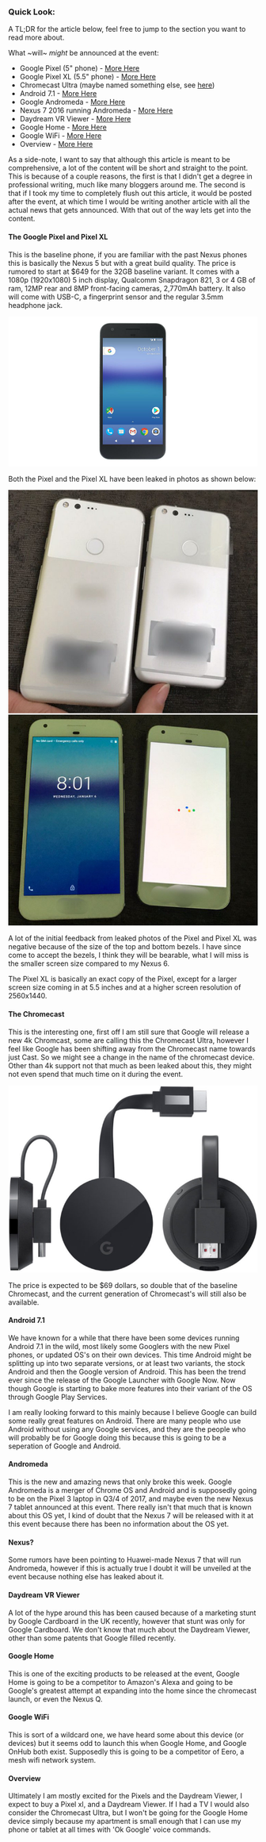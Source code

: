 ### Quick Look:
A TL;DR for the article below, feel free to jump to the section you want to read more about.
<p>
    What ~will~ <em>might</em> be announced at the event:
</p>

* Google Pixel (5" phone) - <a href="#pixel" data-css-link-article>More Here</a>
* Google Pixel XL (5.5" phone)  - <a href="#pixel" data-css-link-article>More Here</a>
* Chromecast Ultra (maybe named something else, see <a href="#chromecast" data-css-link-article>here</a>)
* Android 7.1 - <a href="#android" data-css-link-article>More Here</a>
* Google Andromeda - <a href="#andromeda" data-css-link-article>More Here</a>
* Nexus 7 2016 running Andromeda - <a href="#nexus" data-css-link-article>More Here</a>
* Daydream VR Viewer - <a href="#daydream" data-css-link-article>More Here</a>
* Google Home - <a href="#home" data-css-link-article>More Here</a>
* Google WiFi - <a href="#wifi" data-css-link-article>More Here</a>
* Overview - <a href="#overview" data-css-link-article>More Here</a>

<p>As a side-note, I want to say that although this article is meant to be comprehensive, a lot of the content will be short and straight to the point. This is because of a couple reasons, the first is that I didn't get a degree in professional writing, much like many bloggers around me. The second is that if I took my time to completely flush out this article, it would be posted after the event, at which time I would be writing another article with all the actual news that gets announced. With that out of the way lets get into the content.</p>
<h4 id="pixel">The Google Pixel and Pixel XL</h4>
<p>
    This is the baseline phone, if you are familiar with the past Nexus phones this is basically the Nexus 5 but with a great build quality. The price is rumored to start at $649 for the 32GB baseline variant. It comes with a 1080p (1920x1080) 5 inch display, Qualcomm Snapdragon 821, 3 or 4 GB of ram, 12MP rear and 8MP front-facing cameras, 2,770mAh battery. It also will come with USB-C, a fingerprint sensor and the regular 3.5mm headphone jack.
</p>
<img src="/assets/images/posts/october4th/pixel.jpg" alt="A high res render of the Google Pixel" data-css-image>
<p>
    Both the Pixel and the Pixel XL have been leaked in photos as shown below:
</p>
<div class="has-image">
  <img src="/assets/images/posts/october4th/pixels.jpg" alt="A high res render of the Google Pixel" data-css-image>
</div>
<div class="has-image">
  <img src="/assets/images/posts/october4th/pixels_front.jpg" alt="A high res render of the Google Pixel" data-css-image>
</div>
<p>
    A lot of the initial feedback from leaked photos of the Pixel and Pixel XL was negative because of the size of the top and bottom bezels. I have since come to accept the bezels, I think they will be bearable, what I will miss is the smaller screen size compared to my Nexus 6.
</p>
<p>
    The Pixel XL is basically an exact copy of the Pixel, except for a larger screen size coming in at 5.5 inches and at a higher screen resolution of 2560x1440.
</p>
<h4 id="chromecast">The Chromecast</h4>
<p>
    This is the interesting one, first off I am still sure that Google will release a new 4k Chromcast, some are calling this the Chromecast Ultra, however I feel like Google has been shifting away from the Chromecast name towards just Cast. So we might see a change in the name of the chromecast device. Other than 4k support not that much as been leaked about this, they might not even spend that much time on it during the event.
</p>
<div class="has-image">
  <img src="/assets/images/posts/october4th/chromecast.jpg" alt="A high res render of the Google Pixel" data-css-image>
</div>
<p>
    The price is expected to be $69 dollars, so double that of the baseline Chromecast, and the current generation of Chromecast's will still also be available.
</p>
<h4 id="android">Android 7.1</h4>
<p>
    We have known for a while that there have been some devices running Android 7.1 in the wild, most likely some Googlers with the new Pixel phones, or updated OS's on their own devices. This time Android might be splitting up into two separate versions, or at least two variants, the stock Android and then the Google version of Android. This has been the trend ever since the release of the Google Launcher with Google Now. Now though Google is starting to bake more features into their variant of the OS through Google Play Services.
</p>
<p>
    I am really looking forward to this mainly because I believe Google can build some really great features on Android. There are many people who use Android without using any Google services, and they are the people who will probably be for Google doing this because this is going to be a seperation of Google and Android.
</p>
<h4 id="andromeda">Andromeda</h4>
<p>
    This is the new and amazing news that only broke this week. Google Andromeda is a merger of Chrome OS and Android and is supposedly going to be on the Pixel 3 laptop in Q3/4 of 2017, and maybe even the new Nexus 7 tablet announced at this event. There really isn't that much that is known about this OS yet, I kind of doubt that the Nexus 7 will be released with it at this event because there has been no information about the OS yet.
</p>
<h4 id="nexus">Nexus?</h4>
<p>
    Some rumors have been pointing to Huawei-made Nexus 7 that will run Andromeda, however if this is actually true I doubt it will be unveiled at the event because nothing else has leaked about it.
</p>
<h4 id="daydream">Daydream VR Viewer</h4>
<p>
    A lot of the hype around this has been caused because of a marketing stunt by Google Cardboard in the UK recently, however that stunt was only for Google Cardboard. We don't know that much about the Daydream Viewer, other than some patents that Google filled recently.
</p>
<h4 id="home">Google Home</h4>
<p>
    This is one of the exciting products to be released at the event, Google Home is going to be a competitor to Amazon's Alexa and going to be Google's greatest attempt at expanding into the home since the chromecast launch, or even the Nexus Q.
</p>
<h4 id="wifi">Google WiFi</h4>
<p>
    This is sort of a wildcard one, we have heard some about this device (or devices) but it seems odd to launch this when Google Home, and Google OnHub both exist. Supposedly this is going to be a competitor of Eero, a mesh wifi network system.
</p>
<h4 id="overview">Overview</h4>
<p>
    Ultimately I am mostly excited for the Pixels and the Daydream Viewer, I expect to buy a Pixel xl, and a Daydream Viewer. If I had a TV I would also consider the Chromecast Ultra, but I won't be going for the Google Home device simply because my apartment is small enough that I can use my phone or tablet at all times with 'Ok Google' voice commands.
</p>
